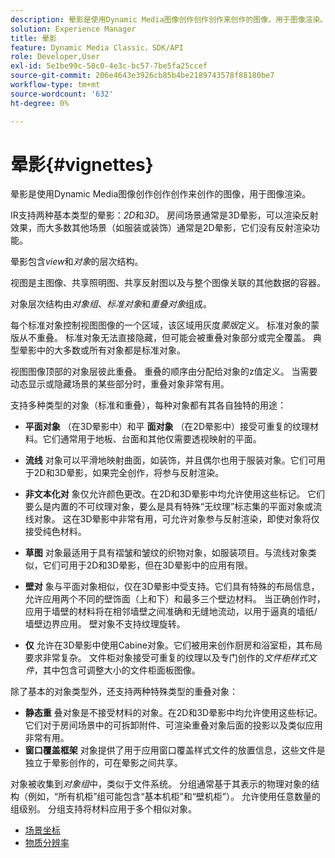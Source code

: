 ```yaml
---
description: 晕影是使用Dynamic Media图像创作创作创作来创作的图像，用于图像渲染。
solution: Experience Manager
title: 晕影
feature: Dynamic Media Classic，SDK/API
role: Developer,User
exl-id: 5e1be99c-58c0-4e3c-bc57-7be5fa25ccef
source-git-commit: 206e4643e3926cb85b4be2189743578f88180be7
workflow-type: tm+mt
source-wordcount: '632'
ht-degree: 0%

---
```


# 晕影{#vignettes}

晕影是使用Dynamic Media图像创作创作创作来创作的图像，用于图像渲染。

IR支持两种基本类型的晕影：*2D*&#x200B;和&#x200B;*3D*。 房间场景通常是3D晕影，可以渲染反射效果，而大多数其他场景（如服装或装饰）通常是2D晕影，它们没有反射渲染功能。

晕影包含&#x200B;*view*&#x200B;和&#x200B;*对象*&#x200B;的层次结构。

视图是主图像、共享照明图、共享反射图以及与整个图像关联的其他数据的容器。

对象层次结构由&#x200B;*对象组*、*标准对象*&#x200B;和&#x200B;*重叠对象*&#x200B;组成。

每个标准对象控制视图图像的一个区域，该区域用灰度&#x200B;*蒙版*&#x200B;定义。 标准对象的蒙版从不重叠。 标准对象无法直接隐藏，但可能会被重叠对象部分或完全覆盖。 典型晕影中的大多数或所有对象都是标准对象。

视图图像顶部的对象层彼此重叠。 重叠的顺序由分配给对象的z值定义。 当需要动态显示或隐藏场景的某些部分时，重叠对象非常有用。

支持多种类型的对象（标准和重叠），每种对象都有其各自独特的用途：

* **平面对象** （在3D晕影中）和平 **面对象** （在2D晕影中）接受可重复的纹理材料。它们通常用于地板、台面和其他仅需要透视映射的平面。

* **流线** 对象可以平滑地映射曲面，如装饰，并且偶尔也用于服装对象。它们可用于2D和3D晕影，如果完全创作，将参与反射渲染。
* **非文本化对** 象仅允许颜色更改。在2D和3D晕影中均允许使用这些标记。 它们要么是内置的不可纹理对象，要么是具有特殊“无纹理”标志集的平面对象或流线对象。 这在3D晕影中非常有用，可允许对象参与反射渲染，即使对象将仅接受纯色材料。
* **草图** 对象最适用于具有褶皱和皱纹的织物对象，如服装项目。与流线对象类似，它们可用于2D和3D晕影，但在3D晕影中的应用有限。
* **壁对** 象与平面对象相似，仅在3D晕影中受支持。它们具有特殊的布局信息，允许应用两个不同的壁饰面（上和下）和最多三个壁边材料。 当正确创作时，应用于墙壁的材料将在相邻墙壁之间准确和无缝地流动，以用于逼真的墙纸/墙壁边界应用。 壁对象不支持纹理旋转。
* **仅** 允许在3D晕影中使用Cabine对象。它们被用来创作厨房和浴室柜，其布局要求非常复杂。 文件柜对象接受可重复的纹理以及专门创作的&#x200B;*文件柜样式文件*，其中包含可调整大小的文件柜面板图像。

除了基本的对象类型外，还支持两种特殊类型的重叠对象：

* **静态重** 叠对象是不接受材料的对象。在2D和3D晕影中均允许使用这些标记。 它们对于房间场景中的可拆卸附件、可渲染重叠对象后面的投影以及类似应用非常有用。
* **窗口覆盖框架** 对象提供了用于应用窗口覆盖样式文件的放置信息，这些文件是独立于晕影创作的，可在晕影之间共享。

对象被收集到&#x200B;*对象组*&#x200B;中，类似于文件系统。 分组通常基于其表示的物理对象的结构（例如，“所有机柜”组可能包含“基本机柜”和“壁机柜”）。 允许使用任意数量的组级别。 分组支持将材料应用于多个相似对象。

* [场景坐标](c-ir-scene-coordinates.md)
* [物质分辨率](c-ir-material-resolution.md)
